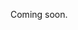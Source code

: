 Coming soon.

<!-- 
  Explain the difference between offline events (default) and online/mixed events.
  Important to mention:
  - location is not required for online events
  - location cannot be set to online location manually, you need to update the attendanceMode
  - onlineUrl is optional
  - link to relevant endpoint docs and vice-versa
-->